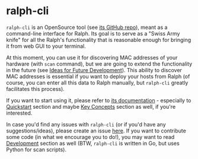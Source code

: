 # ralph-cli

`ralph-cli` is an OpenSource tool (see [its GitHub repo][ralph-cli]), meant as a
command-line interface for Ralph. Its goal is to serve as a "Swiss Army knife"
for all the Ralph's functionality that is reasonable enough for bringing it from
web GUI to your terminal.

At this moment, you can use it for discovering MAC addresses of your hardware
(with `scan` command), but we are going to extend the functionality in the
future (see [Ideas for Future Development][development-ideas]). This ability to
discover MAC addresses is essential if you want to deploy your hosts from Ralph
(of course, you can enter all this data to Ralph manually, but `ralph-cli`
greatly facilitates this process).

If you want to start using it, please refer to [its documentation][docs] -
especially to [Quickstart][] section and maybe [Key Concepts][] section as well,
if you're interested.

In case you'd find any issues with `ralph-cli` (or if you'd have any
suggestions/ideas), please create an issue [here][issues]. If you want to
contribute some code (in what we encourage you to do!), you may want to read
[Development][] section as well (BTW, `ralph-cli` is written in Go, but uses
Python for scan scripts).

[ralph-cli]: https://github.com/allegro/ralph-cli
[development-ideas]: http://ralph-cli.readthedocs.io/en/latest/development/#ideas-for-future-development
[docs]: http://ralph-cli.readthedocs.io/en/latest/
[Quickstart]: http://ralph-cli.readthedocs.io/en/latest/quickstart/
[Key Concepts]: http://ralph-cli.readthedocs.io/en/latest/concepts/
[issues]: https://github.com/allegro/ralph-cli/issues
[Development]: http://ralph-cli.readthedocs.io/en/latest/development/
